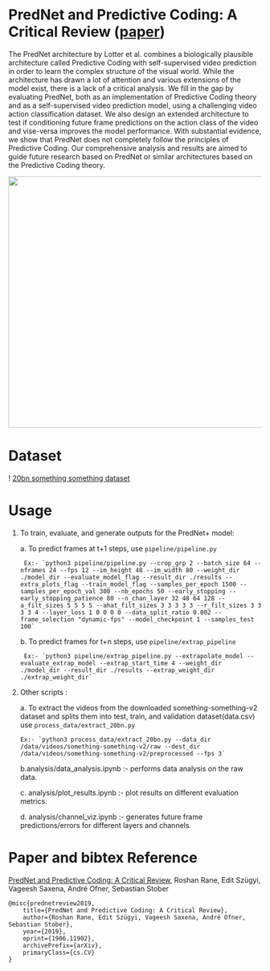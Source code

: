 # PredNet and Predictive Coding: A Critical Review ([paper](https://arxiv.org/abs/1906.11902))
The PredNet architecture by Lotter et al. combines a biologically plausible architecture called Predictive Coding with self-supervised video prediction in order to learn the complex structure of the visual world. While the architecture has drawn a lot of attention and various extensions of the model exist, there is a lack of a critical analysis. We fill in the gap by evaluating PredNet, both as an implementation of Predictive Coding theory and as a self-supervised video prediction model, using a challenging video action classification dataset. We also design an extended architecture to test if conditioning future frame predictions on the action class of the video and vise-versa improves the model performance. With substantial evidence, we show that PredNet does not completely follow the principles of Predictive Coding. Our comprehensive analysis and results are aimed to guide future research based on PredNet or similar architectures based on the Predictive Coding theory.

<p align="center">
  <img width="750" height="500" src="https://github.com/RoshanRane/Predictive-video-classification/blob/master/PredNet_Vanilla.jpg"></img>
</p>

# Dataset
! [20bn something something dataset](https://20bn.com/datasets/something-something)

# Usage

1. To train, evaluate, and generate outputs for the PredNet+ model:  

    a. To predict frames at t+1 steps, use `pipeline/pipeline.py`  
    
        Ex:- `python3 pipeline/pipeline.py --crop_grp 2 --batch_size 64 --nframes 24 --fps 12 --im_height 48 --im_width 80 --weight_dir ./model_dir --evaluate_model_flag --result_dir ./results --extra_plots_flag --train_model_flag --samples_per_epoch 1500 --samples_per_epoch_val 300 --nb_epochs 50 --early_stopping --early_stopping_patience 80 --n_chan_layer 32 48 64 128 --a_filt_sizes 5 5 5 5 --ahat_filt_sizes 3 3 3 3 3 --r_filt_sizes 3 3 3 3 4 --layer_loss 1 0 0 0 0 --data_split_ratio 0.002 --frame_selection "dynamic-fps" --model_checkpoint 1 --samples_test 100`  

    b. To predict frames for t+n steps, use `pipeline/extrap_pipeline`  

        Ex:- `python3 pipeline/extrap_pipeline.py --extrapolate_model --evaluate_extrap_model --extrap_start_time 4 --weight_dir ./model_dir --result_dir ./results --extrap_weight_dir ./extrap_weight_dir`  


2.  Other scripts :  
  
    a. To extract the videos from the downloaded something-something-v2 dataset and splits them into test, train, and validation dataset(data.csv) use `process_data/extract_20bn.py`  

        Ex:- `python3 process_data/extract_20bn.py --data_dir /data/videos/something-something-v2/raw --dest_dir /data/videos/something-something-v2/preprocessed --fps 3`

    b.analysis/data_analysis.ipynb :- performs data analysis on the raw data.  

    c. analysis/plot_results.ipynb :- plot results on different evaluation metrics.  

    d. analysis/channel_viz.ipynb :- generates future frame predictions/errors for different layers and channels.  
  

# Paper and bibtex Reference
[PredNet and Predictive Coding: A Critical Review](https://arxiv.org/abs/1906.11902), Roshan Rane, Edit Szügyi, Vageesh Saxena, André Ofner, Sebastian Stober
```
@misc{prednetreview2019,
    title={PredNet and Predictive Coding: A Critical Review},
    author={Roshan Rane, Edit Szügyi, Vageesh Saxena, André Ofner, Sebastian Stober},
    year={2019},
    eprint={1906.11902},
    archivePrefix={arXiv},
    primaryClass={cs.CV}
}
```

